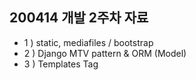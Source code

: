 ## 200414 개발 2주차 자료

- 1 ) static, mediafiles / bootstrap
- 2 ) Django MTV pattern & ORM (Model)
- 3 ) Templates Tag
